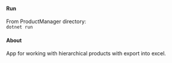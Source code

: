 #### Run
From ProductManager directory:  
`dotnet run`

#### About
App for working with hierarchical products with export into excel.
